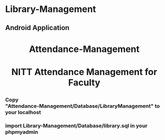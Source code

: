 # Library-Management
## Android Application
# <p align="center">Attendance-Management</p>
# <p align="center">NITT Attendance Management for Faculty



### Copy<br>"Attendance-Management/Database/LibraryManagement" to your localhost



### import Library-Management/Database/library.sql in your phpmyadmin



